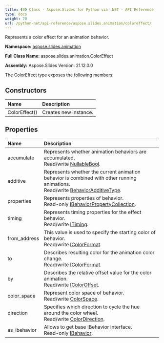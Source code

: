 ```yaml
---
title: {0} Class - Aspose.Slides for Python via .NET - API Reference
type: docs
weight: 70
url: /python-net/api-reference/aspose.slides.animation/coloreffect/
---
```


Represents a color effect for an animation behavior.

**Namespace:** [aspose.slides.animation](/python-net/api-reference/aspose.slides.animation/)

**Full Class Name:** aspose.slides.animation.ColorEffect

**Assembly:**  Aspose.Slides Version: 21.12.0.0

The ColorEffect type exposes the following members:
## **Constructors**
|**Name**|**Description**|
| :- | :- |
|ColorEffect()|Creates new instance.|
## **Properties**
|**Name**|**Description**|
| :- | :- |
|accumulate|Represents whether animation behaviors are accumulated.<br/>            Read/write [NullableBool](/python-net/api-reference/aspose.slides/nullablebool/).|
|additive|Represents whether the current animation behavior is combined with other running animations.<br/>            Read/write [BehaviorAdditiveType](/python-net/api-reference/aspose.slides.animation/behavioradditivetype/).|
|properties|Represents properties of behavior.<br/>            Read-only [IBehaviorPropertyCollection](/python-net/api-reference/aspose.slides.animation/ibehaviorpropertycollection/).|
|timing|Represents timing properties for the effect behavior.<br/>            Read/write [ITiming](/python-net/api-reference/aspose.slides.animation/itiming/).|
|from_address|This value is used to specify the starting color of behavior.<br/>            Read/write [IColorFormat](/python-net/api-reference/aspose.slides/icolorformat/).|
|to|Describes resulting color for the animation color change.<br/>            Read/write [IColorFormat](/python-net/api-reference/aspose.slides/icolorformat/).|
|by|Describes the relative offset value for the color animation.<br/>            Read/write [IColorOffset](/python-net/api-reference/aspose.slides.animation/icoloroffset/).|
|color_space|Represent color space of behavior.<br/>            Read/write [ColorSpace](/python-net/api-reference/aspose.slides.animation/colorspace/).|
|direction|Specifies which direction to cycle the hue around the color wheel.<br/>            Read/write [ColorDirection](/python-net/api-reference/aspose.slides.animation/colordirection/).|
|as_ibehavior|Allows to get base IBehavior interface.<br/>            Read-only [IBehavior](/python-net/api-reference/aspose.slides.animation/ibehavior/).|
